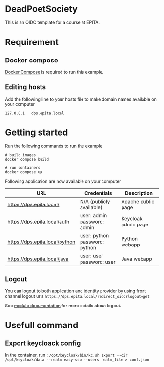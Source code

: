 # DeadPoetSociety

This is an OIDC template for a course at EPITA.

# Requirement

## Docker compose

[Docker Compose](https://docs.docker.com/compose/) is required to run this example.

## Editing hosts

Add the following line to your hosts file to make domain names available on your computer

```
127.0.0.1	dps.epita.local
``` 

# Getting started

Run the following commands to run the example

```shell
# build images
docker compose build

# run containers
docker compose up
```

Following application are now available on your computer

| URL                            | Credentials                      | Description         |
|--------------------------------|----------------------------------|---------------------|
| https://dps.epita.local/       | N/A (publicly available)         | Apache public page  |
| https://dps.epita.local/auth   | user: admin<br>password: admin   | Keycloak admin page |
| https://dps.epita.local/python | user: python<br>password: python | Python webapp       |
| https://dps.epita.local/java   | user: user<br>password: user     | Java webapp         |

## Logout

You can logout to both application and identity provider by using front channel logout urls `https://dps.epita.local/redirect_oidc?logout=get`

See [module documentation](https://github.com/OpenIDC/mod_auth_openidc/wiki#9-how-do-i-logout-users) for more details
about logout.

# Usefull command
## Export keycloack config
In the container, run :
`/opt/keycloak/bin/kc.sh export --dir /opt/keycloak/data --realm easy-sso --users realm_file > conf.json`
